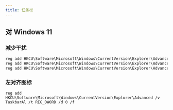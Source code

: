 ```yaml
---
title: 任务栏
---
```


## 对 Windows 11

### 减少干扰

```bat
reg add HKCU\Software\Microsoft\Windows\CurrentVersion\Explorer\Advanced /v TaskbarDa /t REG_DWORD /d 0 /f
reg add HKCU\Software\Microsoft\Windows\CurrentVersion\Explorer\Advanced /v TaskbarMn /t REG_DWORD /d 0 /f
reg add HKCU\Software\Microsoft\Windows\CurrentVersion\Explorer\Advanced /v MMTaskbarMode /t REG_DWORD /d 2 /f

```

### 左对齐图标

    reg add HKCU\Software\Microsoft\Windows\CurrentVersion\Explorer\Advanced /v TaskbarAl /t REG_DWORD /d 0 /f
